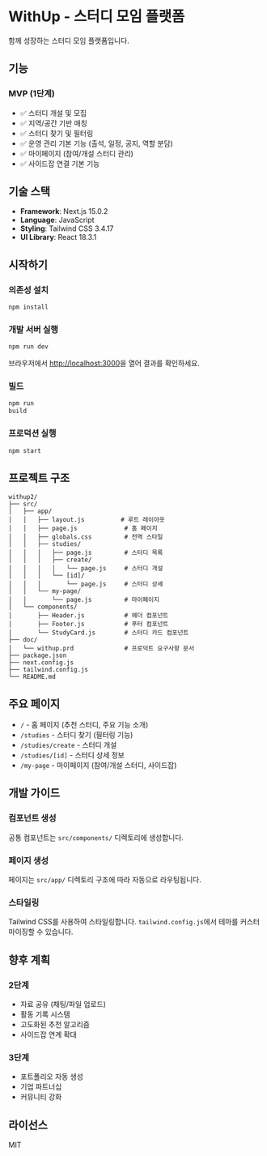 # WithUp - 스터디 모임 플랫폼

함께 성장하는 스터디 모임 플랫폼입니다.

## 기능

### MVP (1단계)

- ✅ 스터디 개설 및 모집
- ✅ 지역/공간 기반 매칭
- ✅ 스터디 찾기 및 필터링
- ✅ 운영 관리 기본 기능 (출석, 일정, 공지, 역할 분담)
- ✅ 마이페이지 (참여/개설 스터디 관리)
- ✅ 사이드잡 연결 기본 기능

## 기술 스택

- **Framework**: Next.js 15.0.2
- **Language**: JavaScript
- **Styling**: Tailwind CSS 3.4.17
- **UI Library**: React 18.3.1

## 시작하기

### 의존성 설치

```bash
npm install
```

### 개발 서버 실행

```bash
npm run dev
```

브라우저에서 [http://localhost:3000](http://localhost:3000)을 열어 결과를 확인하세요.

### 빌드

```bash
npm run
build
```

### 프로덕션 실행

```bash
npm start
```

## 프로젝트 구조

```
withup2/
├── src/
│   ├── app/
│   │   ├── layout.js          # 루트 레이아웃
│   │   ├── page.js             # 홈 페이지
│   │   ├── globals.css         # 전역 스타일
│   │   ├── studies/
│   │   │   ├── page.js         # 스터디 목록
│   │   │   ├── create/
│   │   │   │   └── page.js     # 스터디 개설
│   │   │   └── [id]/
│   │   │       └── page.js     # 스터디 상세
│   │   └── my-page/
│   │       └── page.js         # 마이페이지
│   └── components/
│       ├── Header.js           # 헤더 컴포넌트
│       ├── Footer.js           # 푸터 컴포넌트
│       └── StudyCard.js        # 스터디 카드 컴포넌트
├── doc/
│   └── withup.prd              # 프로덕트 요구사항 문서
├── package.json
├── next.config.js
├── tailwind.config.js
└── README.md
```

## 주요 페이지

- `/` - 홈 페이지 (추천 스터디, 주요 기능 소개)
- `/studies` - 스터디 찾기 (필터링 기능)
- `/studies/create` - 스터디 개설
- `/studies/[id]` - 스터디 상세 정보
- `/my-page` - 마이페이지 (참여/개설 스터디, 사이드잡)

## 개발 가이드

### 컴포넌트 생성

공통 컴포넌트는 `src/components/` 디렉토리에 생성합니다.

### 페이지 생성

페이지는 `src/app/` 디렉토리 구조에 따라 자동으로 라우팅됩니다.

### 스타일링

Tailwind CSS를 사용하여 스타일링합니다. `tailwind.config.js`에서 테마를 커스터마이징할 수 있습니다.

## 향후 계획

### 2단계

- 자료 공유 (채팅/파일 업로드)
- 활동 기록 시스템
- 고도화된 추천 알고리즘
- 사이드잡 연계 확대

### 3단계

- 포트폴리오 자동 생성
- 기업 파트너십
- 커뮤니티 강화

## 라이선스

MIT
